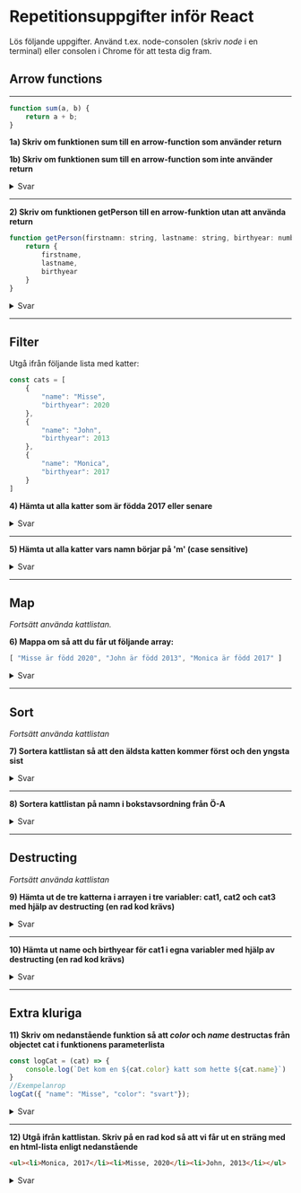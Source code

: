 # Repetitionsuppgifter inför React

Lös följande uppgifter. Använd t.ex. node-consolen (skriv *node* i en terminal) eller consolen i Chrome för att testa dig fram.

## Arrow functions

---

```js
function sum(a, b) {
    return a + b;
}
```

**1a) Skriv om funktionen sum till en arrow-function som använder return**

**1b) Skriv om funktionen sum till en arrow-function som inte använder return**


<details>
  <summary>Svar</summary>
  
```js
const sum = (a, b) => a + b; //utan return

const sum = (a, b) => { return a + b } //med return
```
</details>

---

**2) Skriv om funktionen getPerson till en arrow-funktion utan att använda return**

```js
function getPerson(firstnamn: string, lastname: string, birthyear: number) {
    return {
        firstname,
        lastname,
        birthyear
    }
}
```
<details>
  <summary>Svar</summary>
  
```js
// Viktigt med paranteser runt måsvingarna!!
const getPerson = (firstname: string, lastname: string, birthyear: string) => ({
    firstname, 
    lastname,
    birthyear
});
```
</details>

---

## Filter

Utgå ifrån följande lista med katter:

```js
const cats = [
    {
        "name": "Misse",
        "birthyear": 2020
    },
    {
        "name": "John",
        "birthyear": 2013
    },
    {
        "name": "Monica",
        "birthyear": 2017
    }
]
```

**4) Hämta ut alla katter som är födda 2017 eller senare**

<details>
  <summary>Svar</summary>

```js
cats.filter(cat => cat.birthyear >= 2017) 
```
</details>

---

**5) Hämta ut alla katter vars namn börjar på 'm' (case sensitive)**

<details>
    <summary>Svar</summary>

```js
cats.filter(cat => cat.name.toLowerCase().startsWith("m"))
```
</details>

---

## Map

*Fortsätt använda kattlistan.*

**6) Mappa om så att du får ut följande array:**

```js
[ "Misse är född 2020", "John är född 2013", "Monica är född 2017" ]
```

<details>
    <summary>Svar</summary>

```js
    cats.map(cat => `${cat.name} är född ${cat.birthyear}`)
```
</details>

---

## Sort

*Fortsätt använda kattlistan*

**7) Sortera kattlistan så att den äldsta katten kommer först och den yngsta sist**

<details>
    <summary>Svar</summary>

```js
    cats.sort((a, b) => a.birthyear - b.birthyear)
```
</details>

---

**8) Sortera kattlistan på namn i bokstavsordning från Ö-A**

<details>
    <summary>Svar</summary>

```js
    cats.sort((a, b) => a.name.toLowerCase() > b.name.toLowerCase() ? -1 : 1)
```
</details>

---

## Destructing

*Fortsätt använda kattlistan*

**9) Hämta ut de tre katterna i arrayen i tre variabler: cat1, cat2 och cat3 med hjälp av destructing (en rad kod krävs)**

<details>
    <summary>Svar</summary>

```js
    [ cat1, cat2, cat3 ] = cats;
```
</details>

---

**10) Hämta ut name och birthyear för cat1 i egna variabler med hjälp av destructing (en rad kod krävs)**

<details>
    <summary>Svar</summary>

```js
    { name, birthyear } = cat1;
```
</details>

---

## Extra kluriga

**11) Skriv om nedanstående funktion så att *color* och *name* destructas från objectet cat i funktionens parameterlista**

```js
const logCat = (cat) => {
    console.log(`Det kom en ${cat.color} katt som hette ${cat.name}`)
}
//Exempelanrop
logCat({ "name": "Misse", "color": "svart"});
```

<details>
    <summary>Svar</summary>

```js
const logCat = ({ color, name }) => {
    console.log(`Det kom en ${color} katt som hette ${name}`)
}
//Exempelanrop
logCat({ "name": "Misse", "color": "svart"});
```
</details>

---

**12) Utgå ifrån kattlistan. Skriv på en rad kod så att vi får ut en sträng med en html-lista enligt nedanstående**

```html
<ul><li>Monica, 2017</li><li>Misse, 2020</li><li>John, 2013</li></ul>
```

<details>
    <summary>Svar</summary>

```js
'<ul>' + cats.map(cat => `<li>${cat.name}, ${cat.birthyear}</li>`).join("") + '</ul>'
````

</details>
